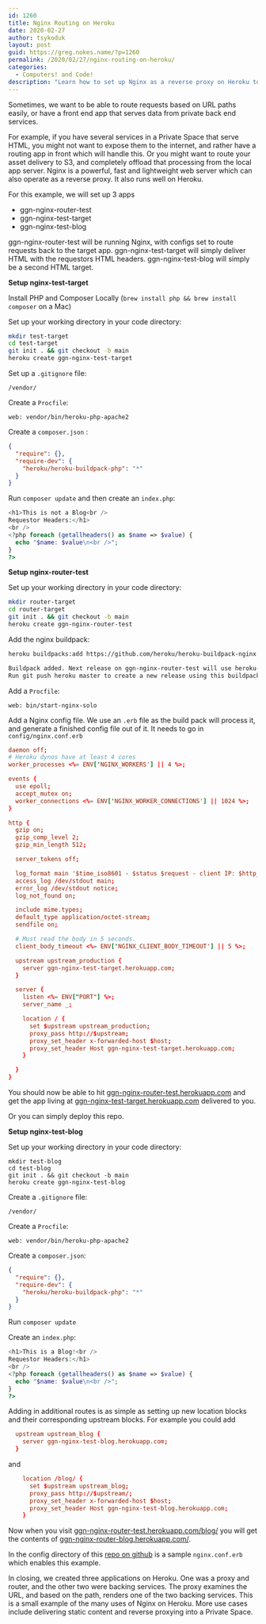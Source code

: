```yaml
---
id: 1260
title: Nginx Routing on Heroku
date: 2020-02-27
author: tsykoduk
layout: post
guid: https://greg.nokes.name/?p=1260
permalink: /2020/02/27/nginx-routing-on-heroku/
categories:
  - Computers! and Code!
description: "Learn how to set up Nginx as a reverse proxy on Heroku to route requests between multiple services, protect private backend apps, and optimize asset delivery."
---
```


Sometimes, we want to be able to route requests based on URL paths easily, or have a front end app that serves data from private back end services.

<!-- more -->

For example, if you have several services in a Private Space that serve HTML, you might not want to expose them to the internet, and rather have a routing app in front which will handle this. Or you might want to route your asset delivery to S3, and completely offload that processing from the local app server. Nginx is a powerful, fast and lightweight web server which can also operate as a reverse proxy. It also runs well on Heroku.

For this example, we will set up 3 apps

- ggn-nginx-router-test
- ggn-nginx-test-target
- ggn-nginx-test-blog

ggn-nginx-router-test will be running Nginx, with configs set to route requests back to the target app.
ggn-nginx-test-target will simply deliver HTML with the requestors HTML headers.
ggn-nginx-test-blog will simply be a second HTML target.

**Setup nginx-test-target**

Install PHP and Composer Locally (`brew install php && brew install composer` on a Mac)

Set up your working directory in your code directory:

```bash
mkdir test-target
cd test-target
git init . && git checkout -b main
heroku create ggn-nginx-test-target
```

Set up a `.gitignore` file:

```
/vendor/
```

Create a `Procfile`:

```
web: vendor/bin/heroku-php-apache2
```

Create a `composer.json` :

```json
{
  "require": {},
  "require-dev": {
    "heroku/heroku-buildpack-php": "*"
  }
}
```

Run `composer update` and then create an `index.php`:

```php
<h1>This is not a Blog<br />
Requestor Headers:</h1>
<br />
<?php foreach (getallheaders() as $name => $value) {
  echo "$name: $value\n<br />";
}
?>
```

**Setup nginx-router-test**

Set up your working directory in your code directory:

```bash
mkdir router-target
cd router-target
git init . && git checkout -b main
heroku create ggn-nginx-router-test
```

Add the nginx buildpack:

```bash
heroku buildpacks:add https://github.com/heroku/heroku-buildpack-nginx

Buildpack added. Next release on ggn-nginx-router-test will use heroku-community/nginx.
Run git push heroku master to create a new release using this buildpack.
```

Add a `Procfile`:

```
web: bin/start-nginx-solo
```

Add a Nginx config file. We use an `.erb` file as the build pack will process it, and generate a finished config file out of it. It needs to go in `config/nginx.conf.erb`

```conf
daemon off;
# Heroku dynos have at least 4 cores
worker_processes <%= ENV['NGINX_WORKERS'] || 4 %>;

events {
  use epoll;
  accept_mutex on;
  worker_connections <%= ENV['NGINX_WORKER_CONNECTIONS'] || 1024 %>;
}

http {
  gzip on;
  gzip_comp_level 2;
  gzip_min_length 512;

  server_tokens off;

  log_format main '$time_iso8601 - $status $request - client IP: $http_x_forwarded_for - <%= ENV['DYNO'] %> to $upstream_addr - upstream status: $upstream_status, upstream_response_time $upstream_response_time, request_time $request_time';
  access_log /dev/stdout main;
  error_log /dev/stdout notice;
  log_not_found on;

  include mime.types;
  default_type application/octet-stream;
  sendfile on;

  # Must read the body in 5 seconds.
  client_body_timeout <%= ENV['NGINX_CLIENT_BODY_TIMEOUT'] || 5 %>;

  upstream upstream_production {
    server ggn-nginx-test-target.herokuapp.com;
  }

  server {
    listen <%= ENV["PORT"] %>;
    server_name _;

    location / {
      set $upstream upstream_production;
      proxy_pass http://$upstream;
      proxy_set_header x-forwarded-host $host;
      proxy_set_header Host ggn-nginx-test-target.herokuapp.com;
    }

  }
}
```

You should now be able to hit [ggn-nginx-router-test.herokuapp.com](https://ggn-nginx-router-test.herokuapp.com) and get the app living at [ggn-nginx-test-target.herokuapp.com](https://ggn-nginx-test-target.herokuapp.com) delivered to you.

Or you can simply deploy this repo.

**Setup nginx-test-blog**

Set up your working directory in your code directory:

```
mkdir test-blog
cd test-blog
git init . && git checkout -b main
heroku create ggn-nginx-test-blog
```

Create a `.gitignore` file:

```
/vendor/
```

Create a `Procfile`:

```
web: vendor/bin/heroku-php-apache2
```

Create a `composer.json`:

```json
{
  "require": {},
  "require-dev": {
    "heroku/heroku-buildpack-php": "*"
  }
}
```

Run `composer update`

Create an `index.php`:

```php
<h1>This is a Blog!<br />
Requestor Headers:</h1>
<br />
<?php foreach (getallheaders() as $name => $value) {
  echo "$name: $value\n<br />";
}
?>
```

Adding in additional routes is as simple as setting up new location blocks and their corresponding upstream blocks. For example you could add

```conf
  upstream upstream_blog {
    server ggn-nginx-test-blog.herokuapp.com;
  }
```

and

```conf
    location /blog/ {
      set $upstream upstream_blog;
      proxy_pass http://$upstream/;
      proxy_set_header x-forwarded-host $host;
      proxy_set_header Host ggn-nginx-test-blog.herokuapp.com;
    }
```

Now when you visit [ggn-nginx-router-test.herokuapp.com/blog/](https://ggn-nginx-router-test.herokuapp.com/blog/) you will get the contents of [ggn-nginx-router-blog.herokuapp.com/](https://ggn-nginx-router-blog.herokuapp.com/).

In the config directory of this [repo on github](https://github.com/tsykoduk/Heroku-Nginx-Reverse-Proxy) is a sample `nginx.conf.erb` which enables this example.

In closing, we created three applications on Heroku. One was a proxy and router, and the other two were backing services. The proxy examines the URL, and based on the path, renders one of the two backing services. This is a small example of the many uses of Nginx on Heroku. More use cases include delivering static content and reverse proxying into a Private Space.
